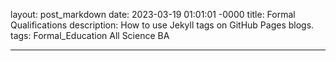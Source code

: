 layout: post_markdown
date: 2023-03-19 01:01:01 -0000
title: Formal Qualifications
description: How to use Jekyll tags on GitHub Pages blogs.
tags: Formal_Education All Science BA

---
